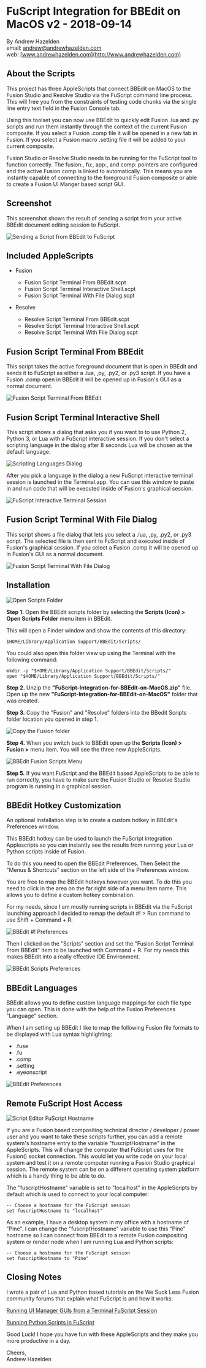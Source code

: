 # FuScript Integration for BBEdit on MacOS v2 - 2018-09-14 #

By Andrew Hazelden  
email:  [andrew@andrewhazelden.com](mailto:andrew@andrewhazelden.com)  
web: [www.andrewhazelden.com](http://www.andrewhazelden.com)  

## About the Scripts ##

This project has three AppleScripts that connect BBEdit on MacOS to the Fusion Studio and Resolve Studio via the FuScript command line process. This will free you from the constraints of testing code chunks via the single line entry text field in the Fusion Console tab.

Using this toolset you can now use BBEdit to quickly edit Fusion .lua and .py scripts and run them instantly through the context of the current Fusion composite. If you select a Fusion .comp file it will be opened in a new tab in Fusion. If you select a Fusion macro .setting file it will be added to your current composite.

Fusion Studio or Resolve Studio needs to be running for the FuScript tool to function correctly. The fusion:, fu:, app:, and comp: pointers are configured and the active Fusion comp is linked to automatically. This means you are instantly capable of connecting to the foreground Fusion composite or able to create a Fusion UI Manger based script GUI.

## Screenshot ##

This screenshot shows the result of sending a script from your active BBEdit document editing session to FuScript.

![Sending a Script from BBEdit to FuScript](Images/fuscript-from-bbedit.png)

## Included AppleScripts ##

- Fusion
	- Fusion Script Terminal From BBEdit.scpt
	- Fusion Script Terminal Interactive Shell.scpt
	- Fusion Script Terminal With File Dialog.scpt

- Resolve
	- Resolve Script Terminal From BBEdit.scpt
	- Resolve Script Terminal Interactive Shell.scpt
	- Resolve Script Terminal With File Dialog.scpt

## Fusion Script Terminal From BBEdit ##

This script takes the active foreground document that is open in BBEdit and sends it to FuScript as either a .lua, ,py, .py2, or .py3 script. If you have a Fusion .comp open in BBEdit it will be opened up in Fusion's GUI as a normal document.

![Fusion Script Terminal From BBEdit](Images/fuscript-bbedit-python-document.png)

## Fusion Script Terminal Interactive Shell ##

This script shows a dialog that asks you if you want to to use Python 2, Python 3, or Lua with a FuScript interactive session. If you don't select a scripting language in the dialog after 8 seconds Lua will be chosen as the default language.

![Scripting Languages Dialog](Images/choose-language-for-interactive-shell.png)

After you pick a language in the dialog a new FuScript interactive terminal session is launched in the Terminal.app. You can use this window to paste in and run code that will be executed inside of Fusion's graphical session.

![FuScript Interactive Terminal Session](Images/fuscript-interactive-shell.png)

## Fusion Script Terminal With File Dialog ##

This script shows a file dialog that lets you select a .lua, ,py, .py2, or .py3 script. The selected file is then sent to FuScript and executed inside of Fusion's graphical session. If you select a Fusion .comp it will be opened up in Fusion's GUI as a normal document.

![Fusion Script Terminal With File Dialog](Images/fuscript-with-filedialog.png)

## Installation ##

![Open Scripts Folder](Images/bbedit-open-scripts-folder.png)

**Step 1.** Open the BBEdit scripts folder by selecting the **Scripts (Icon) > Open Scripts Folder** menu item in BBEdit.

This will open a Finder window and show the contents of this directory:

    $HOME/Library/Application Support/BBEdit/Scripts/

You could also open this folder view up using the Terminal with the following command:

    mkdir -p "$HOME/Library/Application Support/BBEdit/Scripts/"
    open "$HOME/Library/Application Support/BBEdit/Scripts/"

**Step 2.** Unzip the **"FuScript-Integration-for-BBEdit-on-MacOS.zip"** file. Open up the new **"FuScript-Integration-for-BBEdit-on-MacOS"** folder that was created.

**Step 3.** Copy the "Fusion" and "Resolve" folders into the BBedit Scripts folder location you opened in step 1.

![Copy the Fusion folder](Images/copy-fusion-folder.png)

**Step 4.** When you switch back to BBEdit open up the **Scripts (Icon) > Fusion >** menu item. You will see the three new AppleScripts.

![BBEdit Fusion Scripts Menu](Images/bbedit-scripts-menu-items.png)

**Step 5.** If you want FuScript and the BBEdit based AppleScripts to be able to run correctly, you have to make sure the Fusion Studio or Resolve Studio program is running in a graphical session.

## BBEdit Hotkey Customization ##

An optional installation step is to create a custom hotkey in BBEdit's Preferences window. 

This BBEdit hotkey can be used to launch the FuScript integration Applescripts so you can instantly see the results from running your Lua or Python scripts inside of Fusion.

To do this you need to open the BBEdit Preferences. Then Select the "Menus & Shortcuts" section on the left side of the Preferences window. 

You are free to map the BBEdit hotkeys however you want. To do this you need to click in the area on the far right side of a menu item name. This allows you to define a custom hotkey combination.

For my needs, since I am mostly running scripts in BBEdit via the FuScript launching approach I decided to remap the default #! > Run command to use Shift + Command + R:

![BBEdit #! Preferences](Images/bbedit-run-hotkey-shift-command-r.png)

Then I clicked on the "Scripts" section and set the "Fusion Script Terminal From BBEdit" item to be launched with Command + R. For my needs this makes BBEdit into a really effective IDE Environment.

![BBEdit Scripts Preferences](Images/bbedit-fuscript-terminal-from-bbedit-hotkey-command-r.png)

## BBEdit Languages ##

BBEdit allows you to define custom language mappings for each file type you can open. This is done with the help of the Fusion Preferences "Language" section.

When I am setting up BBEdit I like to map the following Fusion file formats to be displayed with Lua syntax highlighting:

- .fuse
- .fu
- .comp
- .setting
- .eyeonscript

![BBEdit Preferences](Images/bbedit-languages.png)

## Remote FuScript Host Access ##

![Script Editor FuScript Hostname](Images/apple-script-editor-fuscript-hostname.png)

If you are a Fusion based compositing technical director / developer / power user and you want to take these scripts further, you can add a remote system's hostname entry to the variable "fuscriptHostname" in the AppleScripts. This will change the computer that FuScript uses for the Fusion() socket connection. This would let you write code on your local system and test it on a remote computer running a Fusion Studio graphical session. The remote system can be on a different operating system platform which is a handy thing to be able to do.

The "fuscriptHostname" variable is set to "localhost" in the AppleScripts by default which is used to connect to your local computer:

    -- Choose a hostname for the FuScript session
    set fuscriptHostname to "localhost"


As an example, I have a desktop system in my office with a hostname of "Pine". I can change the "fuscriptHostname" variable to use this "Pine"  hostname so I can connect from BBEdit to a remote Fusion compositing system or render node when I am running Lua and Python scripts:

    -- Choose a hostname for the FuScript session
    set fuscriptHostname to "Pine"

## Closing Notes ##

I wrote a pair of Lua and Python based tutorials on the We Suck Less Fusion community forums that explain what FuScript is and how it works:

[Running UI Manager GUIs from a Terminal FuScript Session](https://www.steakunderwater.com/viewtopic.php?f=6&t=1411&start=30#p11498)  

[Running Python Scripts in FuScript](https://www.steakunderwater.com/viewtopic.php?f=6&t=1633&p=11964#p11964)  

Good Luck! I hope you have fun with these AppleScripts and they make you more productive in a day.

Cheers,  
Andrew Hazelden  